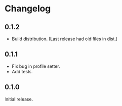 # Changelog

## 0.1.2

- Build distribution. (Last release had old files in dist.)

## 0.1.1

- Fix bug in profile setter.
- Add tests.

## 0.1.0

Initial release.
